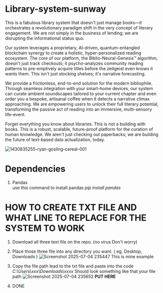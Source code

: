 # Library-system-sunway

This is a fabulous library system that doesn't just manage books—it orchestrates a revolutionary paradigm shift in the very concept of literary engagement. We are not simply in the business of lending; we are disrupting the informational status quo.

Our system leverages a proprietary, AI-driven, quantum-entangled blockchain synergy to create a holistic, hyper-personalized reading ecosystem. The core of our platform, the Biblio-Neural-Genesis™ algorithm, doesn't just track checkouts; it psycho-analyzes community reading patterns to pre-emptively acquire titles before the zeitgeist even knows it wants them. This isn't just stocking shelves; it's narrative forecasting.

We provide a frictionless, end-to-end solution for the modern bibliophile. Through seamless integration with your smart-home devices, our system can curate ambient soundscapes tailored to your current chapter and even order you a bespoke, artisanal coffee when it detects a narrative climax approaching. We are empowering users to unlock their full literary potential, transforming the passive act of reading into an immersive, multi-sensory life-event.

Forget everything you know about libraries. This is not a building with books. This is a robust, scalable, future-proof platform for the curation of human knowledge. We aren't just checking out paperbacks; we are building the future of text-based data actualization, today.

![1430835255-ryan-gosling-cereal-001](https://github.com/user-attachments/assets/27941eff-c440-4a05-8f61-eac7d37902fa)
# Dependencies  
1. Pandas    
use this command to install pandas *pip install pandas*


# HOW TO CREATE TXT FILE AND WHAT LINE TO REPLACE FOR THE SYSTEM TO WORK
1. Download all three text file on the repo. (no virus Don't worry)
2. Place those three file into any directory you want. ( eg. Desktop, Downloads )
   ![Screenshot 2025-07-04 235447](https://github.com/user-attachments/assets/03776d73-623a-48bb-8751-0db5c92e3587) This is mine example
4. Copy the file path lead to the txt file and paste into the code  
 *C:\Users\xxx\Downloads\xxxx* Should look something like that your file path
![Screenshot 2025-07-04 235652](https://github.com/user-attachments/assets/212d7477-e2db-4090-a8ff-4f6ee1f3baee)
**PUT HERE**

6. DONE
